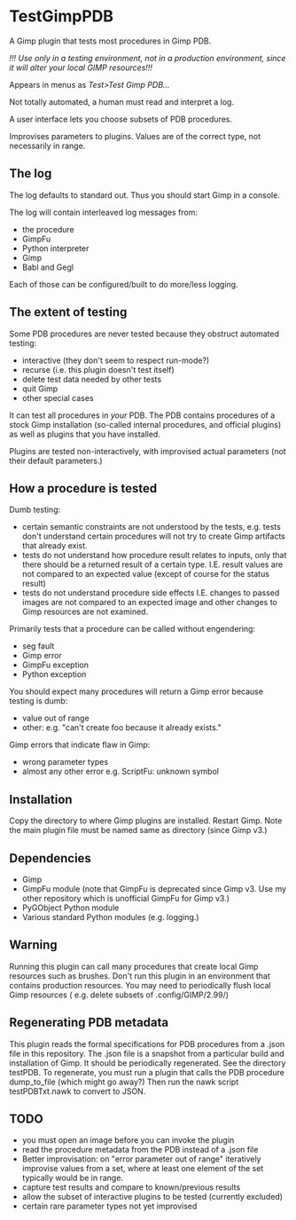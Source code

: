# TestGimpPDB

A Gimp plugin that tests most procedures in Gimp PDB.

*!!! Use only in a testing environment, not in a production environment, since it will alter your local GIMP resources!!!*

Appears in menus as *Test>Test Gimp PDB...*

Not totally automated, a human must read and interpret a log.

A user interface lets you choose subsets of PDB procedures.

Improvises parameters to plugins.
Values are of the correct type, not necessarily in range.

## The log

The log defaults to standard out.
Thus you should start Gimp in a console.

The log will contain interleaved log messages from:

  - the procedure
  - GimpFu
  - Python interpreter
  - Gimp
  - Babl and Gegl

Each of those can be configured/built to do more/less logging.

## The extent of testing

Some PDB procedures are never tested because they obstruct automated testing:
   - interactive (they don't seem to respect run-mode?)
   - recurse (i.e. this plugin doesn't test itself)
   - delete test data needed by other tests
   - quit Gimp
   - other special cases

It can test all procedures in *your* PDB.
The PDB contains procedures of a stock Gimp installation (so-called internal procedures, and official plugins)
as well as plugins that you have installed.

Plugins are tested non-interactively, with improvised actual parameters
(not their default parameters.)

## How a procedure is tested

Dumb testing:

  - certain semantic constraints are not understood by the tests,
    e.g. tests don't understand certain procedures will not try to create Gimp artifacts that already exist.
  - tests do not understand how procedure result relates to inputs,
    only that there should be a returned result of a certain type.  I.E. result values are not compared to an expected value (except of course for the status result)
  - tests do not understand procedure side effects
    I.E. changes to passed images are not compared to an expected image
    and other changes to Gimp resources are not examined.

Primarily tests that a procedure can be called without engendering:
  - seg fault
  - Gimp error
  - GimpFu exception
  - Python exception

You should expect many procedures will return a Gimp error because testing is dumb:
  - value out of range
  - other: e.g. "can't create foo because it already exists."

Gimp errors that indicate flaw in Gimp:
  - wrong parameter types
  - almost any other error e.g. ScriptFu: unknown symbol


## Installation

Copy the directory to where Gimp plugins are installed.
Restart Gimp.
Note the main plugin file must be named same as directory (since Gimp v3.)

## Dependencies

  - Gimp
  - GimpFu module (note that GimpFu is deprecated since Gimp v3.  Use my other repository
  which is unofficial GimpFu for Gimp v3.)
  - PyGObject Python module
  - Various standard Python modules (e.g. logging.)

## Warning

Running this plugin can call many procedures that create local Gimp resources such as brushes.  Don't run this plugin in an environment that contains production resources.  You may need to periodically flush local Gimp resources ( e.g. delete subsets of .config/GIMP/2.99/)

## Regenerating PDB metadata

This plugin reads the formal specifications for PDB procedures from a .json file in this repository.
The .json file is a snapshot from a particular build and installation of Gimp.
It should be periodically regenerated.
See the directory testPDB.
To regenerate, you must run a plugin that calls the PDB procedure dump_to_file (which might go away?)
Then run the nawk script testPDBTxt.nawk to convert to JSON.


## TODO

  - you must open an image before you can invoke the plugin
  - read the procedure metadata from the PDB instead of a .json file
  - Better improvisation: on "error parameter out of range" iteratively improvise values from a set,
    where at least one element of the set
    typically would be in range.
  - capture test results and compare to known/previous results
  - allow the subset of interactive plugins to be tested (currently excluded)
  - certain rare parameter types not yet improvised
